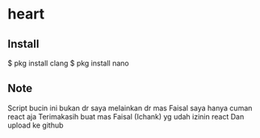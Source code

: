 # heart

Install
-
$ pkg install clang
$ pkg install nano 



Note
-
Script bucin ini bukan dr saya melainkan dr mas Faisal saya hanya cuman react aja
Terimakasih buat mas Faisal (Ichank) yg udah izinin react
Dan upload ke github
